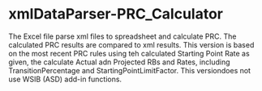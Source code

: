 # xmlDataParser-PRC_Calculator
The Excel file parse xml files to spreadsheet and calculate PRC. The calculated PRC results are compared to xml results.
This version is based on the most recent PRC rules using teh calculated Starting Point Rate as given, the calculate Actual adn Projected RBs and Rates, including TransitionPercentage and StartingPointLimitFactor.
This versiondoes not use WSIB (ASD) add-in functions.
